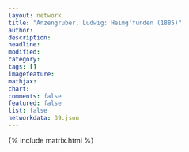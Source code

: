 ```yaml
---
layout: network
title: "Anzengruber, Ludwig: Heimg'funden (1885)"
author:
description:
headline:
modified:
category:
tags: []
imagefeature: 
mathjax: 
chart: 
comments: false
featured: false
list: false
networkdata: 39.json
---
```

{% include matrix.html %}
